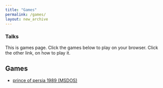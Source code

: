 ```yaml
---
title: "Games"
permalink: /games/
layout: new_archive
---
```


### Talks

This is games page. Click the games below to play on your browser. Click the other link, on how to play it.

## Games

- [prince of persia 1989 (MSDOS)](https://vatsalyasharma.github.io/princeofpersia_1_dos/)


